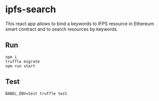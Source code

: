 # ipfs-search

This react app allows to bind a keywords to IFPS resource in Ethereum smart contract and to search resources by keywords.

## Run

```
npm i
truffle migrate
npm run start
```

## Test

```
BABEL_ENV=test truffle test
```
